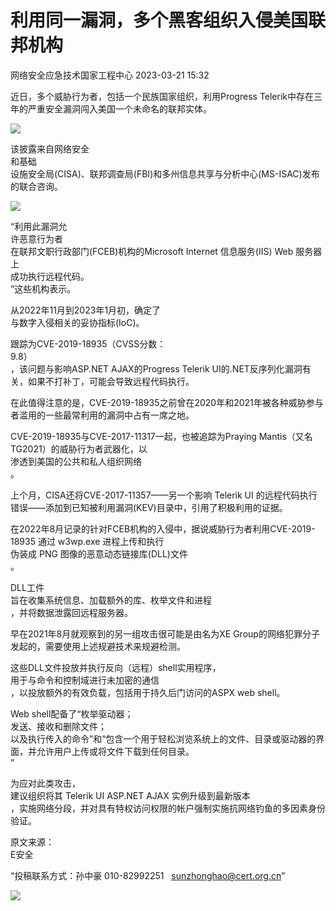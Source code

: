 #  利用同一漏洞，多个黑客组织入侵美国联邦机构   
 网络安全应急技术国家工程中心   2023-03-21 15:32  
  
近日，多个威胁行为者，包括一个民族国家组织，利用Progress Telerik中存在三年的严重安全漏洞闯入美国一个未命名的联邦实体。  
  
![](https://mmbiz.qpic.cn/mmbiz_jpg/GoUrACT176kMMYn0L9k9MplexpNL3E3y1ibpneXpCMPicFwMzsANEQXCWohf2uUejbiaaSsIQwuf1aw32FtPtmWAQ/640?wx_fmt=jpeg "")  
  
该披露来自网络安全  
和基础  
设施安全局(CISA)、联邦调查局(FBI)和多州信息共享与分析中心(MS-ISAC)发布的联合咨询。  
  
![](https://mmbiz.qpic.cn/mmbiz_jpg/QmbJGbR2j6wRwlhzQOxOnrzOaOuglhLt3Y9qrNR7ibrXQkiaicMrfibxrcrp3ywWpFg8EOjp0lwuzibeF5FU7a6IJvw/640?wx_fmt=jpeg&tp=wxpic&wxfrom=5&wx_lazy=1&wx_co=1 "")  
  
“利用此漏洞允  
许恶意行为者  
在联邦文职行政部门(FCEB)机构的Microsoft Internet 信息服务(IIS) Web 服务器上  
成功执行远程代码。  
”这些机构表示。  
  
从2022年11月到2023年1月初，确定了  
与数字入侵相关的妥协指标(IoC)。  
  
跟踪为CVE-2019-18935（CVSS分数：  
9.8）  
，该问题与影响ASP.NET AJAX的Progress Telerik UI的.NET反序列化漏洞有关，如果不打补丁，可能会导致远程代码执行。  
  
在此值得注意的是，CVE-2019-18935之前曾在2020年和2021年被各种威胁参与者滥用的一些最常利用的漏洞中占有一席之地。  
  
CVE-2019-18935与CVE-2017-11317一起，也被追踪为Praying Mantis（又名TG2021）的威胁行为者武器化，以  
渗透到美国的公共和私人组织网络  
。  
  
上个月，CISA还将CVE-2017-11357——另一个影响 Telerik UI 的远程代码执行错误——添加到已知被利用漏洞(KEV)目录中，引用了积极利用的证据。  
  
在2022年8月记录的针对FCEB机构的入侵中，据说威胁行为者利用CVE-2019-18935 通过 w3wp.exe 进程上传和执行  
伪装成 PNG 图像的恶意动态链接库(DLL)文件  
。  
  
DLL工件  
旨在收集系统信息、加载额外的库、枚举文件和进程  
，并将数据泄露回远程服务器。  
  
早在2021年8月就观察到的另一组攻击很可能是由名为XE Group的网络犯罪分子发起的，需要使用上述规避技术来规避检测。  
  
这些DLL文件投放并执行反向（远程）shell实用程序，  
用于与命令和控制域进行未加密的通信  
，以投放额外的有效负载，包括用于持久后门访问的ASPX web shell。  
  
Web shell配备了“枚举驱动器；  
发送、接收和删除文件；  
以及执行传入的命令”和“包含一个用于轻松浏览系统上的文件、目录或驱动器的界面，并允许用户上传或将文件下载到任何目录。  
”  
  
为应对此类攻击，  
建议组织将其 Telerik UI ASP.NET AJAX 实例升级到最新版本  
，实施网络分段，并对具有特权访问权限的帐户强制实施抗网络钓鱼的多因素身份验证。  
  
  
  
原文来源：  
E安全  
  
“投稿联系方式：孙中豪 010-82992251   sunzhonghao@cert.org.cn”  
  
![](https://mmbiz.qpic.cn/mmbiz_jpg/GoUrACT176n1NvL0JsVSB8lNDX2FCGZjW0HGfDVnFao65ic4fx6Rv4qylYEAbia4AU3V2Zz801UlicBcLeZ6gS6tg/640?wx_fmt=jpeg&wxfrom=5&wx_lazy=1&wx_co=1 "")  
  
  
